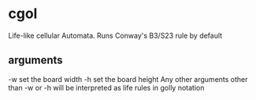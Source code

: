 # cgol
Life-like cellular Automata. Runs Conway's B3/S23 rule by default

## arguments
-w set the board width
-h set the board height
Any other arguments other than -w or -h will be interpreted as life rules
in golly notation
